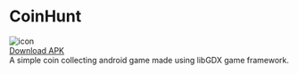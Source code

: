 # CoinHunt


![icon](https://github.com/jasonjpulikkottil/coin_hunt/blob/master/android/res/drawable-mdpi/ic_launcher.png)
</br>
[Download APK](https://github.com/jasonjpulikkottil/coin_hunt/raw/master/android/release/android-release.apk)
</br>
A simple coin collecting android game made using libGDX game framework. 
